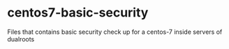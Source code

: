 # centos7-basic-security
Files that contains basic security check up for a centos-7 inside servers of dualroots

